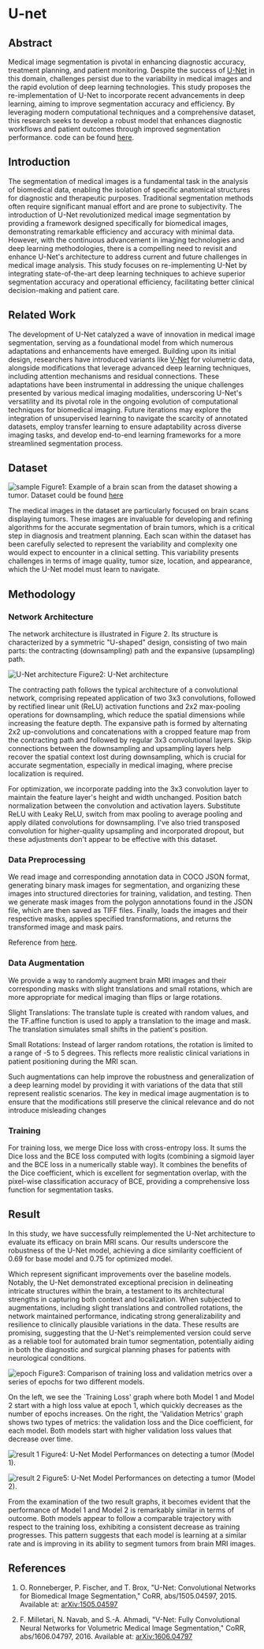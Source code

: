 # U-net
## Abstract
Medical image segmentation is pivotal in enhancing diagnostic accuracy, treatment planning, and patient monitoring. Despite the success of [U-Net](DBLP:journals/corr/RonnebergerFB15) in this domain, challenges persist due to the variability in medical images and the rapid evolution of deep learning technologies. This study proposes the re-implementation of U-Net to incorporate recent advancements in deep learning, aiming to improve segmentation accuracy and efficiency. By leveraging modern computational techniques and a comprehensive dataset, this research seeks to develop a robust model that enhances diagnostic workflows and patient outcomes through improved segmentation performance. code can be found [here](https://github.com/ECE176/U-net).

## Introduction
The segmentation of medical images is a fundamental task in the analysis of biomedical data, enabling the isolation of specific anatomical structures for diagnostic and therapeutic purposes. Traditional segmentation methods often require significant manual effort and are prone to subjectivity. The introduction of U-Net revolutionized medical image segmentation by providing a framework designed specifically for biomedical images, demonstrating remarkable efficiency and accuracy with minimal data. However, with the continuous advancement in imaging technologies and deep learning methodologies, there is a compelling need to revisit and enhance U-Net's architecture to address current and future challenges in medical image analysis. This study focuses on re-implementing U-Net by integrating state-of-the-art deep learning techniques to achieve superior segmentation accuracy and operational efficiency, facilitating better clinical decision-making and patient care.

## Related Work
The development of U-Net catalyzed a wave of innovation in medical image segmentation, serving as a foundational model from which numerous adaptations and enhancements have emerged. Building upon its initial design, researchers have introduced variants like [V-Net](DBLP:journals/corr/MilletariNA16) for volumetric data, alongside modifications that leverage advanced deep learning techniques, including attention mechanisms and residual connections. These adaptations have been instrumental in addressing the unique challenges presented by various medical imaging modalities, underscoring U-Net's versatility and its pivotal role in the ongoing evolution of computational techniques for biomedical imaging. Future iterations may explore the integration of unsupervised learning to navigate the scarcity of annotated datasets, employ transfer learning to ensure adaptability across diverse imaging tasks, and develop end-to-end learning frameworks for a more streamlined segmentation process.

## Dataset
![sample](assets/sample.png)
Figure1: Example of a brain scan from the dataset showing a tumor. Dataset could be found [here](https://www.kaggle.com/datasets/pkdarabi/brain-tumor-image-dataset-semantic-segmentation/data)

The medical images in the dataset are particularly focused on brain scans displaying tumors. These images are invaluable for developing and refining algorithms for the accurate segmentation of brain tumors, which is a critical step in diagnosis and treatment planning. Each scan within the dataset has been carefully selected to represent the variability and complexity one would expect to encounter in a clinical setting. This variability presents challenges in terms of image quality, tumor size, location, and appearance, which the U-Net model must learn to navigate.

## Methodology
### Network Architecture
The network architecture is illustrated in Figure 2. Its structure is characterized by a symmetric "U-shaped" design, consisting of two main parts: the contracting (downsampling) path and the expansive (upsampling) path. 

![U-Net architecture](assets/unet.png)
Figure2: U-Net architecture

The contracting path follows the typical architecture of a convolutional network, comprising repeated application of two 3x3 convolutions,  followed by rectified linear unit (ReLU) activation functions and 2x2 max-pooling operations for downsampling, which reduce the spatial dimensions while increasing the feature depth. The expansive path is formed by alternating 2x2 up-convolutions and concatenations with a cropped feature map from the contracting path and followed by regular 3x3 convolutional layers. Skip connections between the downsampling and upsampling layers help recover the spatial context lost during downsampling, which is crucial for accurate segmentation, especially in medical imaging, where precise localization is required.

For optimization, we incorporate padding into the 3x3 convolution layer to maintain the feature layer's height and width unchanged. Position batch normalization between the convolution and activation layers. Substitute ReLU with Leaky ReLU, switch from max pooling to average pooling and apply dilated convolutions for downsampling. 
I've also tried transposed convolution for higher-quality upsampling and incorporated dropout, but these adjustments don't appear to be effective with this dataset.

### Data Preprocessing
We read image and corresponding annotation data in COCO JSON format, generating binary mask images for segmentation, and organizing these images into structured directories for training, validation, and testing. Then we generate mask images from the polygon annotations found in the JSON file, which are then saved as TIFF files. Finally, loads the images and their respective masks, applies specified transformations, and returns the transformed image and mask pairs.

Reference from [here](https://www.kaggle.com/code/kevin114514/brain-tumor-unet-zoo).

### Data Augmentation
We provide a way to randomly augment brain MRI images and their corresponding masks with slight translations and small rotations, which are more appropriate for medical imaging than flips or large rotations.

Slight Translations: The translate tuple is created with random values, and the TF.affine function is used to apply a translation to the image and mask. The translation simulates small shifts in the patient's position.

Small Rotations: Instead of larger random rotations, the rotation is limited to a range of -5 to 5 degrees. This reflects more realistic clinical variations in patient positioning during the MRI scan. 

Such augmentations can help improve the robustness and generalization of a deep learning model by providing it with variations of the data that still represent realistic scenarios. The key in medical image augmentation is to ensure that the modifications still preserve the clinical relevance and do not introduce misleading changes

### Training
For training loss, we merge Dice loss with cross-entropy loss. It sums the Dice loss and the BCE loss computed with logits (combining a sigmoid layer and the BCE loss in a numerically stable way). It combines the benefits of the Dice coefficient, which is excellent for segmentation overlap, with the pixel-wise classification accuracy of BCE, providing a comprehensive loss function for segmentation tasks.

## Result
In this study, we have successfully reimplemented the U-Net architecture to evaluate its efficacy on brain MRI scans. Our results underscore the robustness of the U-Net model, achieving a dice similarity coefficient of 0.69 for base model and 0.75 for optimized model.

Which represent significant improvements over the baseline models. Notably, the U-Net demonstrated exceptional precision in delineating intricate structures within the brain, a testament to its architectural strengths in capturing both context and localization. When subjected to augmentations, including slight translations and controlled rotations, the network maintained performance, indicating strong generalizability and resilience to clinically plausible variations in the data. These results are promising, suggesting that the U-Net's reimplemented version could serve as a reliable tool for automated brain tumor segmentation, potentially aiding in both the diagnostic and surgical planning phases for patients with neurological conditions.

![epoch](assets/epochs.jpg)
Figure3: Comparison of training loss and validation metrics over a series of epochs for two different models.

On the left, we see the `Training Loss' graph where both Model 1 and Model 2 start with a high loss value at epoch 1, which quickly decreases as the number of epochs increases. On the right, the 'Validation Metrics' graph shows two types of metrics: the validation loss and the Dice coefficient, for each model. Both models start with higher validation loss values that decrease over time. 

![result 1](assets/result1.png)
Figure4: U-Net Model Performances on detecting a tumor (Model 1).

![result 2](assets/result2.png)
Figure5: U-Net Model Performances on detecting a tumor (Model 2).

From the examination of the two result graphs, it becomes evident that the performance of Model 1 and Model 2 is remarkably similar in terms of outcome. Both models appear to follow a comparable trajectory with respect to the training loss, exhibiting a consistent decrease as training progresses. This pattern suggests that each model is learning at a similar rate and is improving in its ability to segment tumors from brain MRI images.

## References
1. O. Ronneberger, P. Fischer, and T. Brox, "U-Net: Convolutional Networks for Biomedical Image Segmentation," CoRR, abs/1505.04597, 2015. Available at: [arXiv:1505.04597](https://arxiv.org/abs/1505.04597)

2. F. Milletari, N. Navab, and S.-A. Ahmadi, "V-Net: Fully Convolutional Neural Networks for Volumetric Medical Image Segmentation," CoRR, abs/1606.04797, 2016. Available at: [arXiv:1606.04797](https://arxiv.org/abs/1606.04797)

